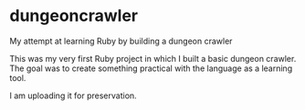 # dungeoncrawler
My attempt at learning Ruby by building a dungeon crawler

This was my very first Ruby project in which I built a basic dungeon crawler.  The goal was to create something practical with the language as a learning tool.

I am uploading it for preservation.
